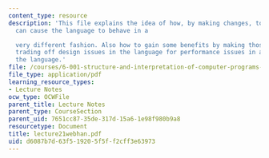 ```yaml
---
content_type: resource
description: 'This file explains the idea of how, by making changes, to eval and apply,
  can cause the language to behave in a

  very different fashion. Also how to gain some benefits by making those changes,
  trading off design issues in the language for performance issues in actually using
  the language.'
file: /courses/6-001-structure-and-interpretation-of-computer-programs-spring-2005/d6087b7d63f519205f5ff2cff3e63973_lecture21webhan.pdf
file_type: application/pdf
learning_resource_types:
- Lecture Notes
ocw_type: OCWFile
parent_title: Lecture Notes
parent_type: CourseSection
parent_uid: 7651cc87-35de-317d-15a6-1e98f980b9a8
resourcetype: Document
title: lecture21webhan.pdf
uid: d6087b7d-63f5-1920-5f5f-f2cff3e63973
---
```

